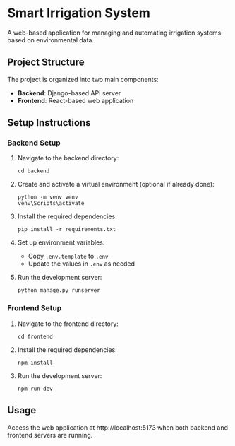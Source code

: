 # Smart Irrigation System

A web-based application for managing and automating irrigation systems based on environmental data.

## Project Structure

The project is organized into two main components:

- **Backend**: Django-based API server
- **Frontend**: React-based web application

## Setup Instructions

### Backend Setup

1. Navigate to the backend directory:
   ```
   cd backend
   ```

2. Create and activate a virtual environment (optional if already done):
   ```
   python -m venv venv
   venv\Scripts\activate
   ```

3. Install the required dependencies:
   ```
   pip install -r requirements.txt
   ```

4. Set up environment variables:
   - Copy `.env.template` to `.env`
   - Update the values in `.env` as needed

5. Run the development server:
   ```
   python manage.py runserver
   ```

### Frontend Setup

1. Navigate to the frontend directory:
   ```
   cd frontend
   ```

2. Install the required dependencies:
   ```
   npm install
   ```

3. Run the development server:
   ```
   npm run dev
   ```

## Usage

Access the web application at http://localhost:5173 when both backend and frontend servers are running.
